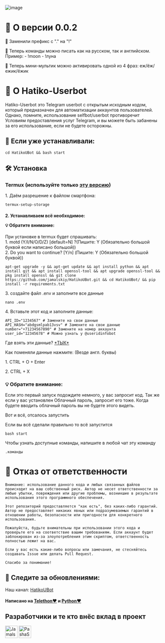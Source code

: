 ![image](https://imgs.search.brave.com/WOEUCj_FFTNSPDWEqBzYrcFxlLjblm3vj1_MogZlLWo/rs:fit:860:0:0/g:ce/aHR0cHM6Ly93aGVy/ZWRvZXN0aGVhbmlt/ZWxlYXZlb2ZmLmNv/bS93cC1jb250ZW50/L3VwbG9hZHMvMjAy/My8xMi9hLWdpcmwt/YW5kLWhlci1ndWFy/ZC1kb2ctYW5pbWUu/anBn)

# 🚀 О версии 0.0.2

<p>🔹 Заменили префикс с "." на "!"</br></p>
<p>🔹 Теперь команды можно писать как на русском, так и английском. Пример: - !moon - !луна</br></p>
<p>🔹 Теперь мини-мультик можно активировать одной из 4 фраз: еж/ёж/ежик/ёжик </p>

# 🤖 О Hatiko-Userbot

Hatiko-Userbot это Telegram userbot с открытым исходным кодом, который предназначен для автоматизации аккаунтов пользователей. Однако, помните, использование selfbot/userbot противоречит Условиям предоставления услуг Telegram, и вы можете быть забанены за его использование, если не будете осторожны.

## 📌 Если уже устанавливали:
<pre><code>cd HatikoUBot && bash start</code></pre>

## 🛠️ Установка

### Termux (используйте только [эту версию](https://www.google.com/url?sa=t&source=web&rct=j&opi=89978449&url=https://github.com/termux/termux-app/releases/download/v0.118.0/termux-app_v0.118.0%2Bgithub-debug_arm64-v8a.apk&ved=2ahUKEwjYuqHK1OiEAxUVAhAIHTsOASEQFnoECA8QAQ&usg=AOvVaw32pfVX2vAJMkK9hWOXzM2E))

<p>1. Даём разрешение к файлом смартфона:</p>
<pre><code>termux-setup-storage</code></pre>
<h4><p>2. Устанавливаем всё необходимое:</p>💡 Обратите внимание:</h4>

<p>При установке в termux будет спрашивать: </br>1. motd (Y/I/N/O/D/Z) [default=N] ?(Пишите: Y (Обязательно большой буквой если написано большой))</br>2. Do you want to continue? [Y/n] (Пишите: Y (Обязательно большой буквой))</p>
<pre><code>apt-get upgrade -y && apt-get update && apt install python && apt install git && apt install openssl-tool && apt upgrade openssl-tool && pkg install openssl && git clone https://github.com/jamalskiy/HatikoUBot.git && cd HatikoUBot/ && pip install -r requirements.txt
</code></pre>


<p>3. создайте файл .env и заполните все данные</p>

<pre><code>nano .env
</code></pre>

<p>4. Вставьте этот код и заполните данные:</p>

```
API_ID="1234567" # Замените на свои данные
API_HASH="abdgsmlpab13vsv" # Замените на свои данные
number="+71234567890" # Замените на номер аккаунта
user_id="12345678" # Можно узнать у @useridinfobot
```
<p>Где взять эти данные? <a href='https://tlgrm.ru/docs/api/obtaining_api_id'>*ТЫК*</a></p>

<p>Как поменяли данные нажмите: (Везде англ. буквы)</p>
<p>1. CTRL + O + Enter</p>
<p>2. CTRL + X</p>

<h3>💡 Обратите внимание:</h3>

<p>Если это первый запуск подождите немного, у вас запросит код. Так же если у вас установлен Облачный пароль, запросит его тоже. Когда будете вводить облачный пароль вы не будете этого видеть.</p>

<p>Вот и всё, отсалось запустить</p>
<p>Если вы всё сделали правильно то всё запустится</p>
<pre><code>bash start
</code></pre>
<p>Чтобы узнать доступные команды, напишите в любой чат эту команду</p>
<pre><code>.команды
</code></pre>

# 🚫 Отказ от ответственности
```
Внимание: использование данного кода и любых связанных файлов происходит на ваш собственный риск. Автор не несет ответственности за любые убытки, повреждения или другие проблемы, возникшие в результате использования этого программного обеспечения.

Этот репозиторий предоставляется "как есть", без каких-либо гарантий. Автор не предоставляет никаких явных или подразумеваемых гарантий в отношении работы, безопасности или пригодности для конкретного использования.

Пожалуйста, будьте внимательны при использовании этого кода и проверьте его на соответствие вашим требованиям. Если аккаунт будет заблокирован из-за злоупотребления этим скриптом, ответственность полностью лежит на вас.

Если у вас есть какие-либо вопросы или замечания, не стесняйтесь создавать Issue или делать Pull Request.

Спасибо за понимание!
```

<h2>🔄 Следите за обновлениями:</h2>
<p>Наш канал: <a href='https://t.me/HatikoUserBot'>HatikoUBot</a></p>

<h4>Написано на <a href='https://github.com/LonamiWebs/Telethon'>Telethon❤️</a> и <a href='https://github.com/python'>Python❤️</a></h4>

## Разработчики и те кто внёс вклад в проект

<a href="https://github.com/jamalskiy"><img src="https://avatars.githubusercontent.com/u/155892199?v=4" alt="Jamalskiy" width="40" height="40"></a>
<a href="https://github.com/PashaSalt"><img src="https://avatars.githubusercontent.com/u/162937401?v=4" alt="PashaSalt" width="40" height="40"></a>

